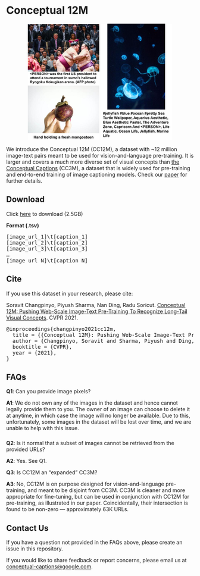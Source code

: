 # Conceptual 12M

<p align="center">
  <img width="192" height="312" src="/images/cc12m_1.jpg">
  <img width="192" height="312" src="/images/cc12m_2.jpg">
</p>

We introduce the Conceptual 12M (CC12M), a dataset with ~12 million image-text pairs meant to be used for vision-and-language pre-training.
It is larger and covers a much more diverse set of visual concepts than [the Conceptual Captions](https://github.com/google-research-datasets/conceptual-captions) (CC3M), a dataset that is widely used for pre-training and end-to-end training of image captioning models.
Check our [paper](https://arxiv.org/abs/2102.08981) for further details.

## Download
Click [here](https://storage.googleapis.com/conceptual_12m/cc12m.tsv) to download (2.5GB)


**Format (.tsv)**
<div class="highlight highlight-source-shell"><pre>
[image_url_1]\t[caption_1]
[image_url_2]\t[caption_2]
[image_url_3]\t[caption_3]
…
[image_url_N]\t[caption_N]
</pre></div>


## Cite

If you use this dataset in your research, please cite:

Soravit Changpinyo, Piyush Sharma, Nan Ding, Radu Soricut.
[Conceptual 12M: Pushing Web-Scale Image-Text Pre-Training To Recognize Long-Tail Visual Concepts](https://arxiv.org/abs/2102.08981).
CVPR 2021.

<div class="highlight highlight-source-shell"><pre>
@inproceedings{changpinyo2021cc12m,
  title = {{Conceptual 12M}: Pushing Web-Scale Image-Text Pre-Training To Recognize Long-Tail Visual Concepts},
  author = {Changpinyo, Soravit and Sharma, Piyush and Ding, Nan and Soricut, Radu},
  booktitle = {CVPR},
  year = {2021},
}
</pre></div>

## FAQs

**Q1**: Can you provide image pixels?

**A1**: We do not own any of the images in the dataset and hence cannot legally provide them to you. The owner of an image can choose to delete it at anytime, in which case the image will no longer be available. Due to this, unfortunately, some images in the dataset will be lost over time, and we are unable to help with this issue.
###

**Q2**: Is it normal that a subset of images cannot be retrieved from the provided URLs?

**A2**: Yes. See Q1.

**Q3**: Is CC12M an “expanded” CC3M?

**A3**: No, CC12M is on purpose designed for vision-and-language pre-training, and meant to be disjoint from CC3M. CC3M is cleaner and more appropriate for fine-tuning, but can be used in conjunction with CC12M for pre-training, as illustrated in our paper. Coincidentally, their intersection is found to be non-zero — approximately 63K URLs.

## Contact Us

If you have a question not provided in the FAQs above, please create an issue in this repository. 

If you would like to share feedback or report concerns, please email us at conceptual-captions@google.com.

